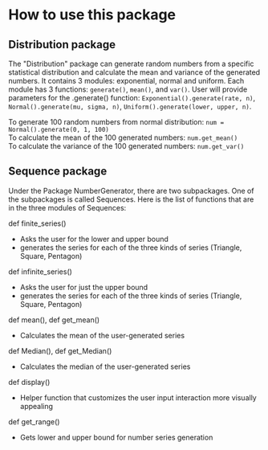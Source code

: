 # How to use this package

## Distribution package

The "Distribution" package can generate random numbers from a specific statistical distribution and calculate the mean and variance of the generated numbers. It contains 3 modules: exponential, normal and uniform. Each module has 3 functions: `generate()`, `mean()`, and `var()`. User will provide parameters for the .generate() function: `Exponential().generate(rate, n)`, `Normal().generate(mu, sigma, n)`, `Uniform().generate(lower, upper, n)`.

To generate 100 random numbers from normal distribution: `num = Normal().generate(0, 1, 100)`  
To calculate the mean of the 100 generated numbers: `num.get_mean()`  
To calculate the variance of the 100 generated numbers: `num.get_var()`

## Sequence package

Under the Package NumberGenerator, there are two subpackages. One of the subpackages is called Sequences.
Here is the list of functions that are in the three modules of Sequences:

def finite_series()

- Asks the user for the lower and upper bound
- generates the series for each of the three kinds of series (Triangle, Square, Pentagon)

def infinite_series()

- Asks the user for just the upper bound
- generates the series for each of the three kinds of series (Triangle, Square, Pentagon)

def mean(), def get_mean()

- Calculates the mean of the user-generated series

def Median(), def get_Median()

- Calculates the median of the user-generated series

def display()

- Helper function that customizes the user input interaction more visually appealing

def get_range()

- Gets lower and upper bound for number series generation
